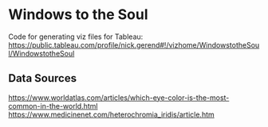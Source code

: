 # Windows to the Soul
Code for generating viz files for Tableau:
https://public.tableau.com/profile/nick.gerend#!/vizhome/WindowstotheSoul/WindowstotheSoul

## Data Sources
https://www.worldatlas.com/articles/which-eye-color-is-the-most-common-in-the-world.html
https://www.medicinenet.com/heterochromia_iridis/article.htm
